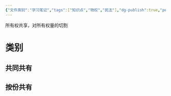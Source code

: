 ```yaml
---
{"文件类别":"学习笔记","tags":["知识点","物权","民法"],"dg-publish":true,"permalink":"/学习笔记studyup/物权法学/共有/","dgPassFrontmatter":true,"created":"2024-10-23T23:19:10.493+08:00","updated":"2024-11-14T18:53:35.619+08:00"}
---
```


所有权共享，对所有权量的切割
# 类别
## 共同共有
## 按份共有